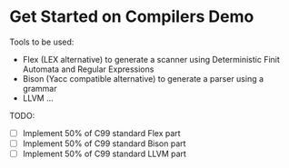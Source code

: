 Get Started on Compilers Demo
=============================

Tools to be used:
- Flex (LEX alternative) to generate a scanner using Deterministic Finit
  Automata and Regular Expressions
- Bison (Yacc compatible alternative) to generate a parser using a grammar
- LLVM ...


TODO:
- [ ] Implement 50% of C99 standard Flex part
- [ ] Implement 50% of C99 standard Bison part
- [ ] Implement 50% of C99 standard LLVM part
